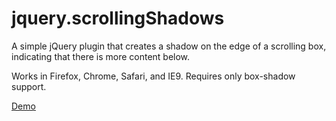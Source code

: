 jquery.scrollingShadows
=======================

A simple jQuery plugin that creates a shadow on the edge of a scrolling box, indicating that there is more content below.

Works in Firefox, Chrome, Safari, and IE9. Requires only box-shadow support.

[Demo](http://strml.github.com/examples/jquery.scrollingShadows.html)